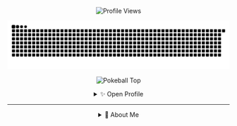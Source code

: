 <p align="center">
	<img src="https://komarev.com/ghpvc/?username=niiiiiiikhil&style=plastic&color=blueviolet" alt="Profile Views"/>
</p>

<p align="center">
	<img src="https://github.com/7oSkaaa/7oSkaaa/blob/output/github-contribution-grid-snake.svg?" alt="Snake Game"/>
</p>

<div align="center">

![Pokeball Top](https://user-images.githubusercontent.com/44261381/209363264-ac854d3c-2cc2-44c4-928e-8a08d1013f46.png)

<details>
<summary>✨ Open Profile</summary>

<br>
<div>
  <div align=center>
      <img height="200" alt="Nikhil's Avatar" src="https://github.com/niiiiiiikhil.png" alt="Avatar photo of Sai Nikhil">
  </div>
  <div align=center>
      <a href="https://git.io/typing-svg"><img src="https://readme-typing-svg.demolab.com/?font=VT323&size=35&duration=3500&pause=300&color=6A0572&center=true&vCenter=true&width=500&lines=Hey%2C+I+am+Nikhil!;Welcome+to+My+GitHub+Profile;Aspiring+Data+Analyst+&+Tech+Enthusiast;Web+Developer+|+Python+|+SQL;Avid+Problem+Solver;Traveler+%26+Foodie;Guitarist+%26+Beatboxer" alt="Typing SVG" /></a>
  </div>
</div>

</details>

---

<details>
<summary>📌 About Me</summary>

```js
/**
 * Represents Sai Nikhil Chanumolu.
 *
 * @constructor
 * @param {string} location - Boca Raton, Florida, USA.
 * @param {string} languages - English, Telugu, Hindi.
 * @param {string} education - MS in CS, Florida Atlantic University.
 * @param {string} interests - Data Science, Web Development, AI, and Cybersecurity.
 * @param {string} hobbies - Meditation, Traveling, Photography, Beatboxing, Guitar.
 * @param {string} seeking - Looking for IT Support, Data Analyst, Business Analyst roles.
 *
 * @throws {Debugging} Bugs in my code.
 *
 * @returns {Object} Sai Nikhil.
 */
